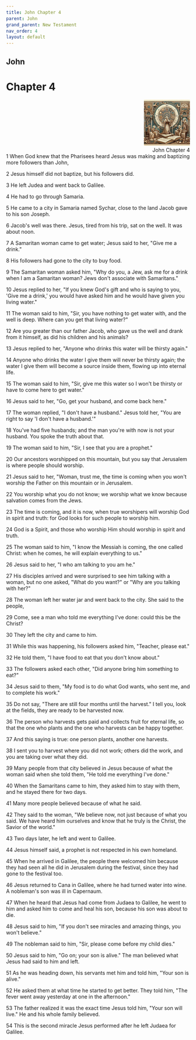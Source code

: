 ```yaml
---
title: John Chapter 4
parent: John
grand_parent: New Testament
nav_order: 4
layout: default
---
```


## John

# Chapter 4

<div style="clear: both; text-align: right;">
    <img src="/assets/Image/John/500/4.jpg" alt="John Chapter 4" class="chapter-image" style="max-width: 25%; height: auto;"/>
    <figcaption style="font-size: 14px;">John Chapter 4</figcaption>
</div>
1 When God knew that the Pharisees heard Jesus was making and baptizing more followers than John,

2 Jesus himself did not baptize, but his followers did.

3 He left Judea and went back to Galilee.

4 He had to go through Samaria.

5 He came to a city in Samaria named Sychar, close to the land Jacob gave to his son Joseph.

6 Jacob's well was there. Jesus, tired from his trip, sat on the well. It was about noon.

7 A Samaritan woman came to get water; Jesus said to her, "Give me a drink."

8 His followers had gone to the city to buy food.

9 The Samaritan woman asked him, "Why do you, a Jew, ask me for a drink when I am a Samaritan woman? Jews don't associate with Samaritans."

10 Jesus replied to her, "If you knew God's gift and who is saying to you, 'Give me a drink,' you would have asked him and he would have given you living water."

11 The woman said to him, "Sir, you have nothing to get water with, and the well is deep. Where can you get that living water?"

12 Are you greater than our father Jacob, who gave us the well and drank from it himself, as did his children and his animals?

13 Jesus replied to her, "Anyone who drinks this water will be thirsty again."

14 Anyone who drinks the water I give them will never be thirsty again; the water I give them will become a source inside them, flowing up into eternal life.

15 The woman said to him, "Sir, give me this water so I won't be thirsty or have to come here to get water."

16 Jesus said to her, "Go, get your husband, and come back here."

17 The woman replied, "I don't have a husband." Jesus told her, "You are right to say 'I don't have a husband.'"

18 You've had five husbands; and the man you're with now is not your husband. You spoke the truth about that.

19 The woman said to him, "Sir, I see that you are a prophet."

20 Our ancestors worshipped on this mountain, but you say that Jerusalem is where people should worship.

21 Jesus said to her, "Woman, trust me, the time is coming when you won't worship the Father on this mountain or in Jerusalem.

22 You worship what you do not know; we worship what we know because salvation comes from the Jews.

23 The time is coming, and it is now, when true worshipers will worship God in spirit and truth: for God looks for such people to worship him.

24 God is a Spirit, and those who worship Him should worship in spirit and truth.

25 The woman said to him, "I know the Messiah is coming, the one called Christ: when he comes, he will explain everything to us."

26 Jesus said to her, "I who am talking to you am he."

27 His disciples arrived and were surprised to see him talking with a woman, but no one asked, "What do you want?" or "Why are you talking with her?"

28 The woman left her water jar and went back to the city. She said to the people,

29 Come, see a man who told me everything I've done: could this be the Christ?

30 They left the city and came to him.

31 While this was happening, his followers asked him, "Teacher, please eat."

32 He told them, "I have food to eat that you don't know about."

33 The followers asked each other, "Did anyone bring him something to eat?"

34 Jesus said to them, "My food is to do what God wants, who sent me, and to complete his work."

35 Do not say, "There are still four months until the harvest." I tell you, look at the fields, they are ready to be harvested now.

36 The person who harvests gets paid and collects fruit for eternal life, so that the one who plants and the one who harvests can be happy together.

37 And this saying is true: one person plants, another one harvests.

38 I sent you to harvest where you did not work; others did the work, and you are taking over what they did.

39 Many people from that city believed in Jesus because of what the woman said when she told them, "He told me everything I've done."

40 When the Samaritans came to him, they asked him to stay with them, and he stayed there for two days.

41 Many more people believed because of what he said.

42 They said to the woman, "We believe now, not just because of what you said. We have heard him ourselves and know that he truly is the Christ, the Savior of the world."

43 Two days later, he left and went to Galilee.

44 Jesus himself said, a prophet is not respected in his own homeland.

45 When he arrived in Galilee, the people there welcomed him because they had seen all he did in Jerusalem during the festival, since they had gone to the festival too.

46 Jesus returned to Cana in Galilee, where he had turned water into wine. A nobleman's son was ill in Capernaum.

47 When he heard that Jesus had come from Judaea to Galilee, he went to him and asked him to come and heal his son, because his son was about to die.

48 Jesus said to him, "If you don't see miracles and amazing things, you won't believe."

49 The nobleman said to him, "Sir, please come before my child dies."

50 Jesus said to him, "Go on; your son is alive." The man believed what Jesus had said to him and left.

51 As he was heading down, his servants met him and told him, "Your son is alive."

52 He asked them at what time he started to get better. They told him, "The fever went away yesterday at one in the afternoon."

53 The father realized it was the exact time Jesus told him, "Your son will live." He and his whole family believed.

54 This is the second miracle Jesus performed after he left Judaea for Galilee.


